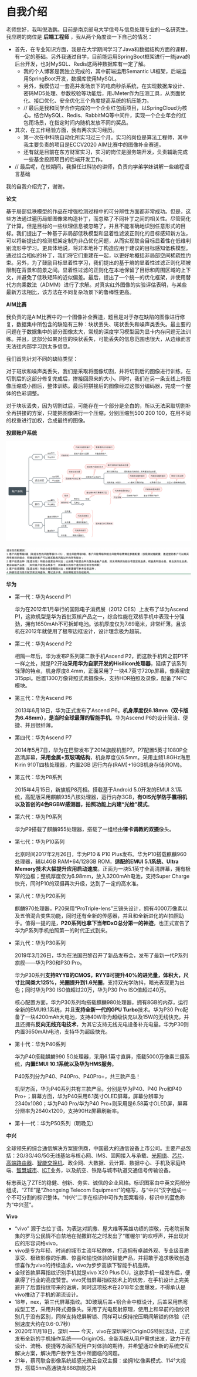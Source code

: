 # 自我介绍

​		老师您好，我叫倪浩鹏。目前是南京邮电大学信号与信息处理专业的一名研究生。我应聘的岗位是 **后端工程师** ，我从两个角度谈一下自己的情况：

* 首先，在专业知识方面，我是在大学期间学习了Java和数据结构方面的课程，有一定的基础。另外我通过自学，目前能运用SpringBoot框架进行一些java的后台开发，也对MySQL、Redis这两种数据库有一定了解。
	* 我的个人博客是我独立完成的，其中前端运用Semantic UI框架，后端运用SpringBoot开发，数据库使用MySQL。
	* 另外，我模仿过一套高并发场景下的电商秒杀系统，在实现数据库设计、密码MD5处理、参数校验等功能后，用JMeter作为压测工具，从页面优化、接口优化、安全优化三个角度提高系统的抗压能力。
	* // 最后是我和同学合作完成的一个企业红包雨项目，以SpringCloud为核心，结合MySQL、Redis、RabbitMQ等中间件，实现一个企业年会的红包雨场景，在指定时间内随机发放不同的奖品。
* 其次，在工作经验方面，我有两次实习经历。
	* 第一次在中科院自动化所实习过三个月。实习的岗位是算法工程师，其中我主要负责的项目是ECCV2020 AIM比赛中的图像补全赛道。
	* 还有就是目前在东方财富实习，实习的岗位是服务端开发，负责辅助完成一些基金投顾项目的后端开发工作。
* // 最后呢，在校期间，我担任过科协的讲师，负责向学弟学妹讲解一些编程语言基础

我的自我介绍完了，谢谢。



**论文**

​		基于局部低秩模型的作品在增强检测过程中的可分辨性方面都非常成功。但是，这些方法通过遍历局部图像来构造补丁，而忽略了不同补丁之间的相关性。尽管简化了计算，但是目标的一些纹理信息被忽略了，并且不能准确地识别任意形式的目标。我们提出了一种基于非局部低秩模型和显着性滤波正则化的目标感知新方法，可以将新提出的检测框架定制为非凸优化问题，从而实现联合目标显着性在低维判别流形中学习。更具体地说，将非本地补丁构造应用于建议的目标感知低秩模型。通过组合相似的补丁，我们将它们重建在一起，以更好地概括非局部空间稀疏性约束。另外，为了鼓励目标显着性学习，我们提出的基于熵的显着性过滤正则化项被限制在背景和前景之间。显着性过滤的正则化在本地保留了目标和周围区域的上下文，并避免了低秩矩阵的近似偏差。最后，提出了一个统一的优化框架，并使用替代方向乘数法（ADMM）进行了求解。对真实红外图像的实验评估表明，与某些最新方法相比，该方法在不同复杂场景下的鲁棒性更高。



**AIM比赛**

​		我负责的是AIM比赛中的一个图像补全赛道，题目是对于存在缺陷的图像进行修复，数据集中所包含的缺陷有三种：块状丢失、斑状丢失和噪声类丢失。最主要的问题在于数据集中的部分图像太大，常规的深度学习模型因为显卡内存问题无法训练。并且，这部分如果对应的块状丢失，可能丢失的信息范围也很大，从边缘而言无法往内部学习到太多信息。

我们首先针对不同的缺陷类型：

​		对于斑状和噪声类丢失，我们是采取将图像切割，并将切割后的图像进行训练，在切割后的这部分修复完成后，拼接回原来的大小。同时，我们在另一条支线上将图像压缩成小图后，整体训练。最后将拼接后的图像经过这部分编码器，完成一个整体的色彩调整。

​		对于块状丢失，因为切割过后，可能存在一个部分是全白的，所以无法采取切割补全再拼接的方案，只能把图像进行一个压缩，分别压缩到500 200 100，在用不同的权重进行加权，合成最终的图像。



**投顾账户系统**

![image-20210624213822006](../images/image-20210624213822006.png)

![image-20210812191618876](../images/image-20210812191618876.png)



**华为**

* 第一代：华为Ascend P1

	华为在2012年1月举行的国际电子消费展（2012 CES）上发布了华为Ascend P1，这款机型是华为首批双核产品之一，综合性能在双核手机中表现十分强劲，拥有1650mAh不可拆卸电池。该机厚度仅为7.69毫米，非常纤薄。且该机在2012年就使用了极窄边框设计，设计理念极为超前。

* 第二代：华为Ascend P2

	相隔一年后，华为发布P系列第二款手机Ascend P2，而这款手机和之前P1不一样之处，就是P2开始**采用华为自家开发的Hisilicon处理器**，延续了该系列轻薄的特点，机身厚度8.4mm，正面采用了一块4.7英寸720p屏幕，像素密度315ppi。后置1300万像背照式素摄像头，支持HDR拍照及录像，配备了NFC模块。

* 第三代：华为Ascend P6

	2013年6月18日，华为正式发布了Ascend P6。**机身厚度仅6.18mm（双卡版为6.48mm），是当时全球最薄的智能手机**。华为Ascend P6的设计简洁、便捷、并且很纤薄。

* 第四代：华为Ascend P7

	2014年5月7日，华为在巴黎发布了2014旗舰机型P7。P7配置5英寸1080P全高清屏幕，**采用金属+双玻璃结构**，机身厚度仅6.5mm。采用主频1.8GHz海思Kirin 910T四核处理器，内置2GB 运行内存(RAM)+16GB机身存储(ROM)。

* 第五代：华为P8系列

	2015年4月15日，新旗舰P8亮相。搭载基于Android 5.0开发的EMUI 3.1系统，高配版采用麒麟935八核处理器，运行内存3GB，**有OIS光学防手震相机以及首创的4色RGBW感测器，拍照功能上内建“光绘”模式**。

* 第六代：华为P9系列

	华为P9搭载了麒麟955处理器，搭载了一组经由**徕卡调教的双摄**像头。

* 第七代：华为P10系列

	北京时间2017年2月26日，华为P10 & P10 Plus发布。华为P10搭载麒麟960处理器，辅以4GB RAM+64/128GB ROM，**适配的EMUI 5.1系统、Ultra Memory技术大幅提升应用启动速度**。正面为一块5.1英寸全高清屏幕，拥有极窄的边框；整机厚度仅为6.98mm，放入3200mAh电池，支持Super Charge快充，同时P10的双摄再次升级，达到了一定的高水准。

* 第八代：华为P20系列

	麒麟970处理器，P20采用“ProTriple-lens”三镜头设计，拥有4000万像素以及五倍混合变焦功能，同时还有全新的传感器，并且和全新进化的AI拍照助手。值得一提的是，**P20系列也拿下当年DxO总分第一的神迹**，也正式宣告了华为P系列手机拍照第一的时代正式到来。

* 第九代：华为P30系列

	2019年3月26日，华为在法国巴黎召开了新品发布会，发布了最新一代P系列旗舰——华为P30和P30 Pro。

	华为P30系列**支持RYYB的CMOS，RYYB可提升40%的进光量，体积大，尺寸比同类大125%，光圈提升到1.6光圈**，支持双光学防抖，暗光表现更为出色；同时华为P30 ISO值超过20万，华为P30 Pro ISO值超过40万。

	核心配置方面，华为P30系列均搭载麒麟980处理器，拥有8GB的内存，运行全新的EMUI9.1系统，并且**支持全新一代的GPU Turbo**技术。华为P30 Pro配备了一块4200mAh大电池，支持40W华为超级快充以及15W的无线快充，并且还拥有**反向无线充电技术**，为其它支持无线充电设备补充电量。华为P30则内置3650mAh电池，支持华为超级快充。

* 第十代：华为P40系列

	华为P40搭载麒麟990 5G处理器，采用6.1英寸直屏，搭载5000万像素三摄系统，**内置EMUI 10.1系统以及华为HMS服务**。

	P40系列分为P40、P40Pro、P40Pro+，共三款产品！

	机型方面，华为P40系列共有三款产品，分别是华为P40、P40 Pro和P40 Pro+；屏幕方面，华为P40采用6.1英寸OLED屏幕，屏幕分辨率为2340x1080；华为P40 Pro/华为P40 Pro+则采用是6.58英寸OLED屏，屏幕分辨率为2640x1200，支持90Hz屏幕刷新率。

* 第十一代：华为P50系列（明晚见）



**中兴**

​		全球领先的综合通信解决方案提供商，中国最大的通信设备上市公司。主要产品包括：2G/3G/4G/5G无线基站与核心网、IMS、固网接入与承载、[光网络](https://baike.baidu.com/item/光网络/6219507)、[芯片](https://baike.baidu.com/item/芯片/32249)、[高端路由器](https://baike.baidu.com/item/高端路由器/6620986)、[智能交换机](https://baike.baidu.com/item/智能交换机/742295)、政企网、大数据、云计算、数据中心、手机及家庭终端、[智慧城市](https://baike.baidu.com/item/智慧城市/9334841)、[ICT](https://baike.baidu.com/item/ICT/32270)业务，以及航空、铁路与城市轨道交通信号传输设备。

​		标志表达了ZTE的稳健、创新、务实、诚信的企业风格。标识图案由中英文两部分组成，“ZTE”是“Zhongxing Telecom Equipment”的缩写，与“中兴”汉字组成一个不可分割的标识整体。“中兴”二字在标识中可作为图案看待，标识中的蓝色称为“中兴蓝”。



**Vivo**

* “vivo” 源于古拉丁语。为表达对凯撒、屋大维等英雄功绩的崇敬，元老院前聚集的罗马公民情不自禁地在抛撒鲜花之时发出了“帷幄尔”的欢呼声，并出现对应的形容词格vivo。
* vivo是专为年轻、时尚的城市主流年轻群体，打造拥有卓越外观、专业级音质享受、极致影像的乐趣、惊喜和愉悦体验的智能产品，并将敢于追求极致创造惊喜作为vivo的持续追求，vivo为步步高旗下智能手机品牌。
* 全球首款屏幕指纹识别手机就是vivo X20 Plus DU，这款手机一经发布后，便赢得了行业的高度赞誉。vivo凭借屏幕指纹技术上的优势，在手机设计上完美避开了后置指纹带来的诟病，同时这项技术在2018年全面爆发，不得承认是vivo推动了手机的潮流设计。
* 18年，nex，第三代屏幕指纹。3D玻璃后盖+铝合金中框设计，后盖采用热弯成型工艺，采用升降式摄像头。采用了光电反射原理，使用上和早前的指纹识别几乎没有区别，同样支持熄屏解锁、同样可以保持按压瞬间解锁的体验（识别速度大约在0.6-0.7秒）
* 2020年11月18日，深圳 —— 今天，vivo在深圳举行OriginOS特别活动，正式发布全新的手机操作系统——OriginOS。全新系统从用户需求出发，致力于在设计、流畅、便捷等方面匹配用户对体验的期待，并希望通过全新的系统交互解决方案，解决用户数字生活中所面临的问题。
* 21年，蔡司联合影像系统超感光微云台双主摄：坐拥1亿像素模式、114°大视野，搭载5nm高通骁龙888旗舰芯片

